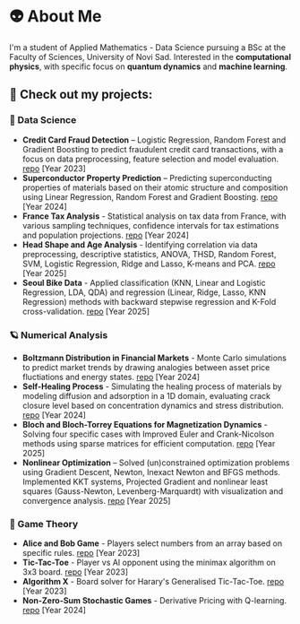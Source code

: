 # 👽 About Me

I'm a student of Applied Mathematics - Data Science pursuing a BSc at the Faculty of Sciences, University of Novi Sad. Interested in the **computational physics**, with specific focus on **quantum dynamics** and **machine learning**.

## 🚀 Check out my projects:

### 🤖 Data Science
- **Credit Card Fraud Detection** – Logistic Regression, Random Forest and Gradient Boosting to predict fraudulent credit card transactions, with a focus on data preprocessing, feature selection and model evaluation. [repo](https://github.com/al3gzy/credit_card_fraud) [Year 2023]
- **Superconductor Property Prediction** – Predicting superconducting properties of materials based on their atomic structure and composition using Linear Regression, Random Forest and Gradient Boosting. [repo](https://github.com/al3gzy/superconductor_property) [Year 2024]
- **France Tax Analysis** - Statistical analysis on tax data from France, with various sampling techniques, confidence intervals for tax estimations and population projections. [repo](https://github.com/al3gzy/france-tax) [Year 2024]
- **Head Shape and Age Analysis** - Identifying correlation via data preprocessing, descriptive statistics, ANOVA, THSD, Random Forest, SVM, Logistic Regression, Ridge and Lasso, K-means and PCA. [repo](https://github.com/al3gzy/head_shape_and_age) [Year 2025]
- **Seoul Bike Data** - Applied classification (KNN, Linear and Logistic Regression, LDA, QDA) and regression (Linear, Ridge, Lasso, KNN Regression) methods with backward stepwise regression and K-Fold cross-validation. [repo](https://github.com/al3gzy/seoulbikedata) [Year 2025]

### 🪐 Numerical Analysis
- **Boltzmann Distribution in Financial Markets** - Monte Carlo simulations to predict market trends by drawing analogies between asset price fluctiations and energy states. [repo](https://github.com/al3gzy/boltzmann_financial_markets) [Year 2024]
- **Self-Healing Process** - Simulating the healing process of materials by modeling diffusion and adsorption in a 1D domain, evaluating crack closure level based on concentration dynamics and stress distribution. [repo](https://github.com/al3gzy/self_healing_rd_eq) [Year 2024]
- **Bloch and Bloch-Torrey Equations for Magnetization Dynamics** - Solving four specific cases with Improved Euler and Crank-Nicolson methods using sparse matrices for efficient computation. [repo](https://github.com/al3gzy/bloch_numerical) [Year 2025]
- **Nonlinear Optimization** – Solved (un)constrained optimization problems using Gradient Descent, Newton, Inexact Newton and BFGS methods. Implemented KKT systems, Projected Gradient and nonlinear least squares (Gauss-Newton, Levenberg-Marquardt) with visualization and convergence analysis. [repo](https://github.com/al3gzy/nonlinear-optimization) [Year 2025]

### 🎲 Game Theory
- **Alice and Bob Game** - Players select numbers from an array based on specific rules. [repo](https://github.com/al3gzy/alisa-bob) [Year 2023]
- **Tic-Tac-Toe** - Player vs AI opponent using the minimax algorithm on 3x3 board. [repo](https://github.com/al3gzy/tic_tac_toe) [Year 2023]
- **Algorithm X** - Board solver for Harary's Generalised Tic-Tac-Toe. [repo](https://github.com/al3gzy/animal_t3) [Year 2023]
- **Non-Zero-Sum Stochastic Games** - Derivative Pricing with Q-learning. [repo](https://github.com/al3gzy/q-learning_non-zero-sum) [Year 2024]
